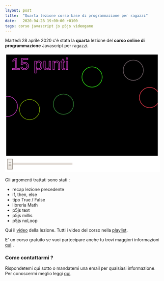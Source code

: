 ```yaml
---
layout: post
title:  "Quarta lezione corso base di programmazione per ragazzi"
date:   2020-04-28 19:00:00 +0100
tags: corso javascript js p5js videogame
---
```


Martedì 28 aprile 2020 c'è stata la **quarta** lezione del **corso online di programmazione** Javascript per ragazzi.

![screenshot](/assets/images/miniatura-lezione-004.png)

Gli argomenti trattati sono stati :

 - recap lezione precedente
 - if, then, else
 - tipo True / False
 - libreria Math
 - p5js text
 - p5js millis
 - p5js noLoop
 

Qui il [video](https://youtu.be/DF2HcoCLprg) della lezione.
Tutti i video del corso nella [playlist](https://www.youtube.com/playlist?list=PLg-JW6-YwE8DxSU5U0B89-QRtCPdFHW2W).

E' un corso gratuito se vuoi partecipare anche tu trovi maggiori informazioni [qui](/2020/03/28/corso-base-di-programmazione-videogame.html) .

### Come contattarmi ?

Rispondetemi qui sotto o mandatemi una email per qualsiasi informazione.
Per conoscermi meglio leggi [qui](/chi-sono).


 
